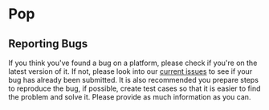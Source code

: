 # Pop

## Reporting Bugs

If you think you've found a bug on a platform, please check if you're on the latest version of it. If not, please look into our [current issues](https://github.com/pop-your-bubble/organization/issues) to see if your bug has already been submitted. It is also recommended you prepare steps to reproduce the bug, if possible, create test cases so that it is easier to find the problem and solve it. Please provide as much information as you can.
